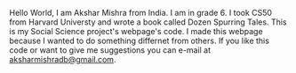 Hello World,
I am Akshar Mishra from India.
I am in grade 6.
I took CS50 from Harvard Universty and wrote a book called Dozen Spurring Tales.
This is my Social Science project's webpage's code.
I made this webpage because I wanted to do something differnet from others.
If you like this code or want to give me suggestions you can e-mail at aksharmishradb@gmail.com.
